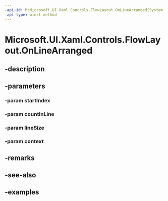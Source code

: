 ```yaml
---
-api-id: M:Microsoft.UI.Xaml.Controls.FlowLayout.OnLineArranged(System.Int32,System.Int32,System.Double,Microsoft.UI.Xaml.Controls.LayoutContext)
-api-type: winrt method
---
```


<!-- Method syntax.
virtual protected void FlowLayout.OnLineArranged(Int32 startIndex, Int32 countInLine, Double lineSize, LayoutContext context)
-->

# Microsoft.UI.Xaml.Controls.FlowLayout.OnLineArranged

## -description

## -parameters
### -param startIndex

### -param countInLine

### -param lineSize

### -param context

## -remarks

## -see-also

## -examples

